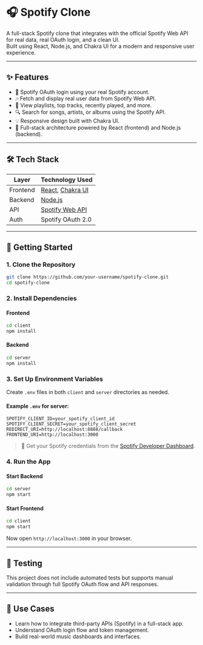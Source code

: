 # 🎧 Spotify Clone

A full-stack Spotify clone that integrates with the official Spotify Web API for real data, real OAuth login, and a clean UI.  
Built using React, Node.js, and Chakra UI for a modern and responsive user experience.

---

## ✨ Features

-   🔑 Spotify OAuth login using your real Spotify account.
-   🎶 Fetch and display real user data from Spotify Web API.
-   📃 View playlists, top tracks, recently played, and more.
-   🔍 Search for songs, artists, or albums using the Spotify API.
-   💡 Responsive design built with Chakra UI.
-   🧪 Full-stack architecture powered by React (frontend) and Node.js (backend).

---

## 🛠️ Tech Stack

| Layer    | Technology Used                                                         |
| -------- | ----------------------------------------------------------------------- |
| Frontend | [React](https://reactjs.org/), [Chakra UI](https://chakra-ui.com/)      |
| Backend  | [Node.js](https://nodejs.org/)                                          |
| API      | [Spotify Web API](https://developer.spotify.com/documentation/web-api/) |
| Auth     | Spotify OAuth 2.0                                                       |

---

## 🚀 Getting Started

### 1. Clone the Repository

```bash
git clone https://github.com/your-username/spotify-clone.git
cd spotify-clone
```

### 2. Install Dependencies

#### Frontend

```bash
cd client
npm install
```

#### Backend

```bash
cd server
npm install
```

### 3. Set Up Environment Variables

Create `.env` files in both `client` and `server` directories as needed.

#### Example `.env` for server:

```env
SPOTIFY_CLIENT_ID=your_spotify_client_id
SPOTIFY_CLIENT_SECRET=your_spotify_client_secret
REDIRECT_URI=http://localhost:8888/callback
FRONTEND_URI=http://localhost:3000
```

> 🔐 Get your Spotify credentials from the [Spotify Developer Dashboard](https://developer.spotify.com/dashboard/).

### 4. Run the App

#### Start Backend

```bash
cd server
npm start
```

#### Start Frontend

```bash
cd client
npm start
```

Now open `http://localhost:3000` in your browser.

---

## 🧪 Testing

This project does not include automated tests but supports manual validation through full Spotify OAuth flow and API responses.

---

## 🎯 Use Cases

-   Learn how to integrate third-party APIs (Spotify) in a full-stack app.
-   Understand OAuth login flow and token management.
-   Build real-world music dashboards and interfaces.
